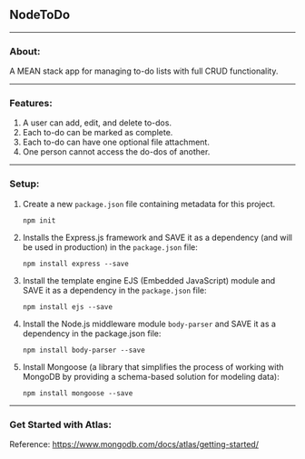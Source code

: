 ## NodeToDo

---

### About:

A MEAN stack app for managing to-do lists with full CRUD functionality.

---

### Features:

1. A user can add, edit, and delete to-dos.
2. Each to-do can be marked as complete.
3. Each to-do can have one optional file attachment.
4. One person cannot access the do-dos of another.

---

### Setup:

1. Create a new `package.json` file containing metadata for this project.
   ```
   npm init
   ```
2. Installs the Express.js framework and SAVE it as a dependency (and will be used in production) in the `package.json` file:
   ```
   npm install express --save
   ```
3. Install the template engine EJS (Embedded JavaScript) module and SAVE it as a dependency in the `package.json` file:
   ```
   npm install ejs --save
   ```
4. Install the Node.js middleware module `body-parser` and SAVE it as a dependency in the package.json file:
   ```
   npm install body-parser --save
   ```
5. Install Mongoose (a library that simplifies the process of working with MongoDB by providing a schema-based solution for modeling data):
   ```
   npm install mongoose --save
   ```

---

### Get Started with Atlas:

Reference: https://www.mongodb.com/docs/atlas/getting-started/
